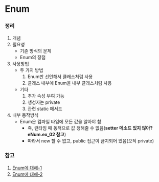 Enum
====

### 정리
1. 개념
2. 필요성
	* 기존 방식의 문제
	* Enum의 장점
3. 사용방법
	* 두 가지 방법
		1. Enum만 선언해서 클래스처럼 사용
		2. 클래스 내부에 Enum을 내부 클래스처럼 사용
	* 기타
		1. 추가 속성 부여 가능
		2. 생성자는 private
		3. 관련 static 메서드
4. 내부 동작방식
	* Enum은 컴파일 타임에 모든 값을 알아야 함
		* 즉, 런타임 때 동적으로 값 정해줄 수 없음(**setter 메소드 있지 않아? eNum.ex_02 참고**)
		* 따라서 new 할 수 없고, public 접근이 금지되어 있음(오직 private)

### 참고
1. [Enum에 대해-1](https://sjh836.tistory.com/134)
2. [Enum에 대해-2](https://hamait.tistory.com/383)